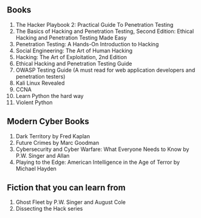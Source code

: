 ## Books

1. The Hacker Playbook 2: Practical Guide To Penetration Testing
2. The Basics of Hacking and Penetration Testing, Second Edition: Ethical Hacking and Penetration Testing Made Easy
3. Penetration Testing: A Hands-On Introduction to Hacking
4. Social Engineering: The Art of Human Hacking
5. Hacking: The Art of Exploitation, 2nd Edition
6. Ethical Hacking and Penetration Testing Guide
7. OWASP Testing Guide (A must read for web application developers and penetration testers)
8. Kali Linux Revealed
9. CCNA 
10. Learn Python the hard way
11. Violent Python

## Modern Cyber Books

1. Dark Territory by Fred Kaplan
2. Future Crimes by Marc Goodman
3. Cybersecurity and Cyber Warfare: What Everyone Needs to Know by P.W. Singer and Allan 
4. Playing to the Edge: American Intelligence in the Age of Terror by Michael Hayden

## Fiction that you can learn from

1. Ghost Fleet by P.W. Singer and August Cole
2. Dissecting the Hack series